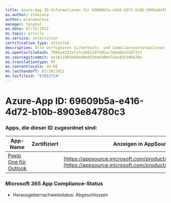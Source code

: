 ```yaml
---
title: Azure-App ID-Informationen für 69609b5a-e416-4d72-b10b-8903e84780c3
ms.author: elmalova
author: elenamalova
manager: tonybal
ms.date: 07/25/2022
ms.topic: article
ms.service: attestation
certification_type: attested
description: Alle verfügbaren Sicherheits- und Complianceinformationen für 69609b5a-e416-4d72-b10b-8903e84780c3.
ms.openlocfilehash: 790ba4331a7a7ce88224f58bac766a681558732f
ms.sourcegitcommit: ee1611493dd5ad0ad53da0380e73acd25340a76e
ms.translationtype: MT
ms.contentlocale: de-DE
ms.lasthandoff: 07/26/2022
ms.locfileid: "67013724"
---
```

# <a name="azure-app-id-69609b5a-e416-4d72-b10b-8903e84780c3"></a>Azure-App ID: 69609b5a-e416-4d72-b10b-8903e84780c3


### <a name="apps-associated-with-this-id"></a>Apps, die dieser ID zugeordnet sind:
| **App-Name** | **Zertifiziert** | **Anzeigen in AppSource** |
|--------------|---------------|-----------------------|
| [Pexip One für Outlook](../forward/WA200003137.md) |  | [https://appsource.microsoft.com/product/office/WA200003137](https://appsource.microsoft.com/product/office/WA200003137) |

### <a name="microsoft-365-app-compliance-status"></a>Microsoft 365 App Compliance-Status
- Herausgebernachweisstatus: Abgeschlossen
